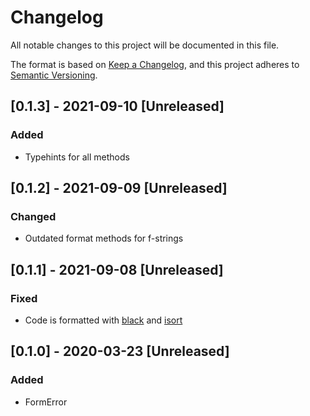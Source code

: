 # Changelog
All notable changes to this project will be documented in this file.

The format is based on [Keep a Changelog](https://keepachangelog.com/en/1.0.0/),
and this project adheres to [Semantic Versioning](https://semver.org/spec/v2.0.0.html).

## [0.1.3] - 2021-09-10 [Unreleased]

### Added

- Typehints for all methods

## [0.1.2] - 2021-09-09 [Unreleased]

### Changed

- Outdated format methods for f-strings

## [0.1.1] - 2021-09-08 [Unreleased]

### Fixed

- Code is formatted with [black](https://github.com/psf/black) and [isort](https://github.com/PyCQA/isort)

## [0.1.0] - 2020-03-23 [Unreleased]

### Added

- FormError